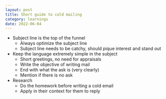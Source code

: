 ```yaml
---
layout: post
title: Short guide to cold mailing
category: learnings
date: 2022-06-04
---
```


- Subject line is the top of the funnel
    - Always optimize the subject line
    - Subject line needs to be catchy, should pique interest and stand out
- Keep the language extremely simple in the subject
    - Short greetings, no need for appraisals
    - Write the objective of writing mail
    - End with what the ask is (very clearly)
    - Mention if there is no ask
- Research
    - Do the homework before writing a cold email
    - Apply in their context for them to reply
